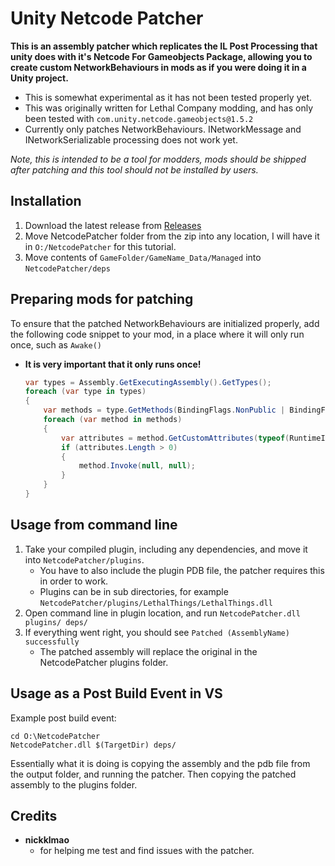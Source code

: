 

# Unity Netcode Patcher
**This is an assembly patcher which replicates the IL Post Processing that unity does with it's Netcode For Gameobjects Package, allowing you to create custom NetworkBehaviours in mods as if you were doing it in a Unity project.**

- This is somewhat experimental as it has not been tested properly yet.
- This was originally written for Lethal Company modding, and has only been tested with `com.unity.netcode.gameobjects@1.5.2`
- Currently only patches NetworkBehaviours. INetworkMessage and INetworkSerializable processing does not work yet.

*Note, this is intended to be a tool for modders, mods should be shipped after patching and this tool should not be installed by users.*

## Installation

1. Download the latest release from [Releases](https://github.com/EvaisaDev/UnityNetcodeWeaver/releases)
2. Move NetcodePatcher folder from the zip into any location, I will have it in `O:/NetcodePatcher` for this tutorial.
3. Move contents of `GameFolder/GameName_Data/Managed` into `NetcodePatcher/deps`

## Preparing mods for patching
To ensure that the patched NetworkBehaviours are initialized properly, add the following code snippet to your mod, in a place where it will only run once, such as `Awake()`
- **It is very important that it only runs once!**
	```cs
	var types = Assembly.GetExecutingAssembly().GetTypes();
	foreach (var type in types)
	{
	    var methods = type.GetMethods(BindingFlags.NonPublic | BindingFlags.Instance | BindingFlags.Static);
	    foreach (var method in methods)
	    {
	        var attributes = method.GetCustomAttributes(typeof(RuntimeInitializeOnLoadMethodAttribute), false);
	        if (attributes.Length > 0)
	        {
	            method.Invoke(null, null);
	        }
	    }
	}
	```

## Usage from command line

1. Take your compiled plugin, including any dependencies, and move it into `NetcodePatcher/plugins`.
	- You have to also include the plugin PDB file, the patcher requires this in order to work.
	- Plugins can be in sub directories, for example `NetcodePatcher/plugins/LethalThings/LethalThings.dll`
2. Open command line in plugin location, and run `NetcodePatcher.dll plugins/ deps/`
3. If everything went right, you should see `Patched (AssemblyName) successfully`
	- The patched assembly will replace the original in the NetcodePatcher plugins folder.

## Usage as a Post Build Event in VS

Example post build event:
```
cd O:\NetcodePatcher
NetcodePatcher.dll $(TargetDir) deps/
```
Essentially what it is doing is copying the assembly and the pdb file from the output folder, and running the patcher.
Then copying the patched assembly to the plugins folder.

## Credits

- **nickklmao** 
	- for helping me test and find issues with the patcher.

